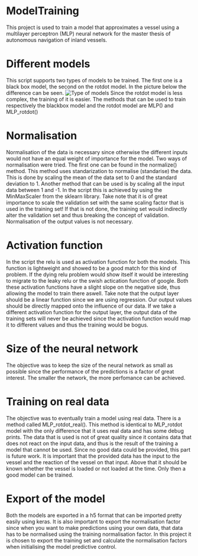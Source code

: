 # ModelTraining
This project is used to train a model that approximates a vessel using a multilayer perceptron (MLP) neural network for the master thesis of autonomous navigation of inland vessels.

# Different models
This script supports two types of models to be trained. The first one is a black box model, the second on the rotdot model. In the picture below the difference can be seen.
![Type of models](https://github.com/wartek69/ModelTraining/blob/master/img/models.png)
Since the rotdot model is less complex, the training of it is easier.
The methods that can be used to train respectively the blackbox model and the rotdot model are MLP() and MLP_rotdot()

# Normalisation
Normalisation of the data is necessary since otherwise the different inputs would not have an equal weight of importance for the model. Two ways of normalisation were tried. The first one can be found in the normalize() method. This method uses standarization to normalise (standarise) the data. This is done by scaling the mean of the data set to 0 and the standard deviation to 1.
Another method that can be used is by scaling all the input data between 1 and -1.
In the script this is achieved by using the MinMaxScaler from the sklearn library.
Take note that it is of great importance to scale the validation set with the same scaling factor that is used in the training set! If that is not done, the training set would indirectly alter the validation set and thus breaking the concept of validation.
Normalisation of the output values is not necessary.

# Activation function
In the script the relu is used as activation function for both the models. This function is lightweight and showed to be a good match for this kind of problem. If the dying relu problem would show itself it would be interesting to migrate to the leaky relu or the swish actication function of google. Both these activation functions have a slight slope on the negative side, thus allowing the model to train there aswell.
Take note that the output layer should be a linear function since we are using regression. Our output values should be directly mapped onto the influence of our data. If we take a different activation function for the output layer, the output data of the training sets will never be achieved since the activation function would map it to different values and thus the training would be bogus.

# Size of the neural network
The objective was to keep the size of the neural network as small as possible since the performance of the predictions is a factor of great interest. The smaller the network, the more perfomance can be achieved.

# Training on real data
The objective was to eventually train a model using real data. There is a method called MLP_rotdot_real(). This method is identical to MLP_rotdot model with the only difference that it uses real data and has some debug prints.
The data that is used is not of great quality since it contains data that does not react on the input data, and thus is the result of the training a model that cannot be used.
Since no good data could be provided, this part is future work.
It is important that the provided data has the input to the vessel and the reaction of the vessel on that input. Above that it should be known whether the vessel is loaded or not loaded at the time. Only then a good model can be trained.

# Export of the model
Both the models are exported in a h5 format that can be imported pretty easily using keras. It is also important to export the normalisation factor since when you want to make predictions using your own data, that data has to be normalised using the training normalisation factor.
In this project it is chosen to export the training set and calculate the normalisation factors when initialising the model predictive control.
